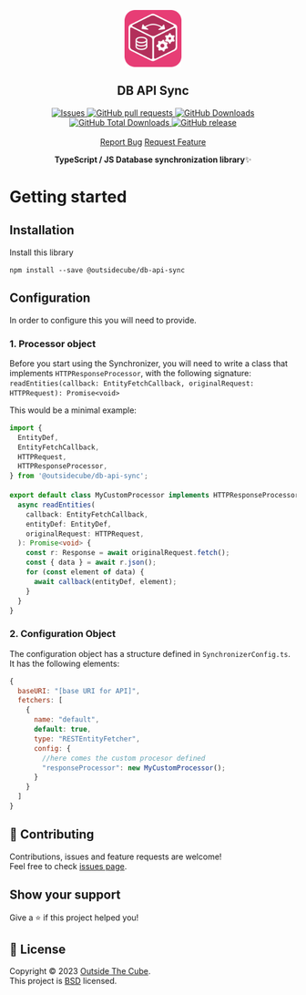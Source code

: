 <p align="center">
 <img width="100px" src="https://raw.githubusercontent.com/outsidecube/db-api-sync/master/.github/images/favicon512x512-npm.png" align="center" alt=":package: ts-npm-package-boilerplate" />
 <h2 align="center">DB API Sync</h2>
 <p align="center"></p>
  <p align="center">
    <a href="https://github.com/outsidecube/db-api-sync/issues">
      <img alt="Issues" src="https://img.shields.io/github/issues/outsidecube/db-api-sync?style=flat&color=336791" />
    </a>
    <a href="https://github.com/outsidecube/db-api-sync/pulls">
      <img alt="GitHub pull requests" src="https://img.shields.io/github/issues-pr/outsidecube/db-api-sync?style=flat&color=336791" />
    </a>
     <a href="https://github.com/outsidecube/db-api-sync">
      <img alt="GitHub Downloads" src="https://img.shields.io/npm/dw/db-api-sync?style=flat&color=336791" />
    </a>
    <a href="https://github.com/outsidecube/db-api-sync">
      <img alt="GitHub Total Downloads" src="https://img.shields.io/npm/dt/db-api-sync?color=336791&label=Total%20downloads" />
    </a>
 <a href="https://github.com/outsidecube/db-api-sync">
      <img alt="GitHub release" src="https://img.shields.io/github/release/outsidecube/db-api-sync.svg?style=flat&color=336791" />
    </a>
    <br />
    <br />
  <a href="https://github.com/outsidecube/db-api-sync/issues/new/choose">Report Bug</a>
  <a href="https://github.com/outsidecube/db-api-sync/issues/new/choose">Request Feature</a>
  </p>
 
<p align="center"><strong>TypeScript / JS Database synchronization library</strong>✨</p>

# Getting started

## Installation

Install this library
```
npm install --save @outsidecube/db-api-sync
```

## Configuration
In order to configure this you will need to provide.
### 1. Processor object
Before you start using the Synchronizer, you will need to write a class that implements `HTTPResponseProcessor`, with the following signature:
`readEntities(callback: EntityFetchCallback, originalRequest: HTTPRequest): Promise<void>`

This would be a minimal example:
```ts
import {
  EntityDef,
  EntityFetchCallback,
  HTTPRequest,
  HTTPResponseProcessor,
} from '@outsidecube/db-api-sync';

export default class MyCustomProcessor implements HTTPResponseProcessor {
  async readEntities(
    callback: EntityFetchCallback,
    entityDef: EntityDef,
    originalRequest: HTTPRequest,
  ): Promise<void> {
    const r: Response = await originalRequest.fetch();
    const { data } = await r.json();
    for (const element of data) {
      await callback(entityDef, element);
    }
  }
}
```

### 2. Configuration Object
The configuration object has a structure defined in `SynchronizerConfig.ts`. It has the following elements:
```js
{
  baseURI: "[base URI for API]",
  fetchers: [
    {
      name: "default",
      default: true,
      type: "RESTEntityFetcher",
      config: {
        //here comes the custom procesor defined
        "responseProcessor": new MyCustomProcessor(); 
      }
    }
  ]
}
```

## 🤝 Contributing

Contributions, issues and feature requests are welcome!<br />Feel free to check [issues page](issues).

## Show your support

Give a ⭐️ if this project helped you!

## 📝 License

Copyright © 2023 [Outside The Cube](https://github.com/outsidecube).<br />
This project is [BSD](LICENSE) licensed.
